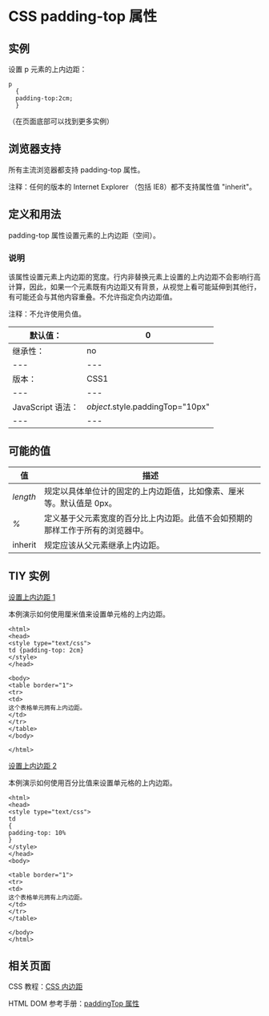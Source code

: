 # CSS padding-top 属性



## 实例

设置 p 元素的上内边距：

```
p
  {
  padding-top:2cm;
  }

```

（在页面底部可以找到更多实例）

## 浏览器支持

所有主流浏览器都支持 padding-top 属性。

注释：任何的版本的 Internet Explorer （包括 IE8）都不支持属性值 "inherit"。

## 定义和用法

padding-top 属性设置元素的上内边距（空间）。

### 说明

该属性设置元素上内边距的宽度。行内非替换元素上设置的上内边距不会影响行高计算，因此，如果一个元素既有内边距又有背景，从视觉上看可能延伸到其他行，有可能还会与其他内容重叠。不允许指定负内边距值。

注释：不允许使用负值。

| 默认值： | 0 |
| --- | --- |
| 继承性： | no |
| --- | --- |
| 版本： | CSS1 |
| --- | --- |
| JavaScript 语法： | _object_.style.paddingTop="10px" |
| --- | --- |

## 可能的值

| 值 | 描述 |
| --- | --- |
| _length_ | 规定以具体单位计的固定的上内边距值，比如像素、厘米等。默认值是 0px。 |
| _%_ | 定义基于父元素宽度的百分比上内边距。此值不会如预期的那样工作于所有的浏览器中。 |
| inherit | 规定应该从父元素继承上内边距。 |

## TIY 实例

[设置上内边距 1](/tiy/t.asp?f=csse_padding-top)

本例演示如何使用厘米值来设置单元格的上内边距。

```
<html>
<head>
<style type="text/css">
td {padding-top: 2cm}
</style>
</head>

<body>
<table border="1">
<tr>
<td>
这个表格单元拥有上内边距。
</td>
</tr>
</table>
</body>

</html>

```

[设置上内边距 2](/tiy/t.asp?f=csse_padding-top_percent)

本例演示如何使用百分比值来设置单元格的上内边距。

```
<html>
<head>
<style type="text/css">
td
{
padding-top: 10%
}
</style>
</head>
<body>

<table border="1">
<tr>
<td>
这个表格单元拥有上内边距。
</td>
</tr>
</table>

</body>
</html>

```

## 相关页面

CSS 教程：[CSS 内边距](/css/css_padding.asp "CSS 内边距")

HTML DOM 参考手册：[paddingTop 属性](/jsref/prop_style_paddingtop.asp "HTML DOM paddingTop 属性")



